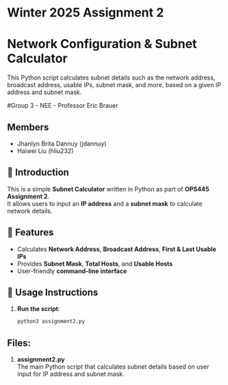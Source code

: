 # Winter 2025 Assignment 2


# Network Configuration & Subnet Calculator

This Python script calculates subnet details such as the network address, broadcast address, usable IPs, subnet mask, and more, based on a given IP address and subnet mask.

#Group 3 - NEE - Professor Eric Brauer
## Members
- Jhanlyn Brita Dannuy (jdannuy)
- Haiwei Liu (hliu232)

## 📌 Introduction
This is a simple **Subnet Calculator** written in Python as part of **OPS445 Assignment 2**.  
It allows users to input an **IP address** and a **subnet mask** to calculate network details.

## 🔹 Features
- Calculates **Network Address**, **Broadcast Address**, **First & Last Usable IPs**  
- Provides **Subnet Mask**, **Total Hosts**, and **Usable Hosts**  
- User-friendly **command-line interface**

## 🚀 Usage Instructions
1. **Run the script**:
   ```bash
   python3 assignment2.py

## Files:
1. **assignment2.py**  
   The main Python script that calculates subnet details based on user input for IP address and subnet mask.



